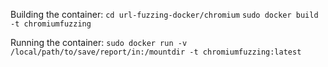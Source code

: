 Building the container:
	```cd url-fuzzing-docker/chromium```
	```sudo docker build -t chromiumfuzzing```

Running the container:
	```sudo docker run -v /local/path/to/save/report/in:/mountdir -t chromiumfuzzing:latest```
